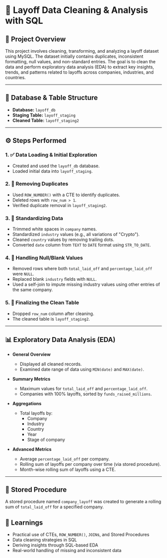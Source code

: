 # 🧹 Layoff Data Cleaning & Analysis with SQL

## 📘 Project Overview

This project involves cleaning, transforming, and analyzing a layoff dataset using MySQL. The dataset initially contains duplicates, inconsistent formatting, null values, and non-standard entries. The goal is to clean the data and perform exploratory data analysis (EDA) to extract key insights, trends, and patterns related to layoffs across companies, industries, and countries.

---

## 📂 Database & Table Structure

- **Database:** `layoff_db`
- **Staging Table:** `layoff_staging`
- **Cleaned Table:** `layoff_staging2`

---

## ⚙️ Steps Performed

### 1. ✅ Data Loading & Initial Exploration
- Created and used the `layoff_db` database.
- Loaded initial data into `layoff_staging`.

### 2. 🔁 Removing Duplicates
- Used `ROW_NUMBER()` with a CTE to identify duplicates.
- Deleted rows with `row_num > 1`.
- Verified duplicate removal in `layoff_staging2`.

### 3. 🧽 Standardizing Data
- Trimmed white spaces in `company` names.
- Standardized `industry` values (e.g., all variations of "Crypto").
- Cleaned `country` values by removing trailing dots.
- Converted `date` column from `TEXT` to `DATE` format using `STR_TO_DATE`.

### 4. 🚫 Handling Null/Blank Values
- Removed rows where both `total_laid_off` and `percentage_laid_off` were `NULL`.
- Replaced blank `industry` fields with `NULL`.
- Used a self-join to impute missing industry values using other entries of the same company.

### 5. 🧼 Finalizing the Clean Table
- Dropped `row_num` column after cleaning.
- The cleaned table is `layoff_staging2`.

---

## 📊 Exploratory Data Analysis (EDA)

- **General Overview**
  - Displayed all cleaned records.
  - Examined date range of data using `MIN(date)` and `MAX(date)`.

- **Summary Metrics**
  - Maximum values for `total_laid_off` and `percentage_laid_off`.
  - Companies with 100% layoffs, sorted by `funds_raised_millions`.

- **Aggregations**
  - Total layoffs by:
    - Company
    - Industry
    - Country
    - Year
    - Stage of company

- **Advanced Metrics**
  - Average `percentage_laid_off` per company.
  - Rolling sum of layoffs per company over time (via stored procedure).
  - Month-wise rolling sum of layoffs using a CTE.

---

## 🔄 Stored Procedure

A stored procedure named `company_layoff` was created to generate a rolling sum of `total_laid_off` for a specified company.

## 🧠 Learnings
- Practical use of CTEs, `ROW_NUMBER()`, `JOIN`s, and Stored Procedures
- Data cleaning strategies in SQL
- Deriving insights through SQL-based EDA
- Real-world handling of missing and inconsistent data
